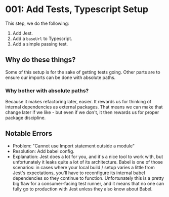 # 001: Add Tests, Typescript Setup

This step, we do the following:

1. Add Jest.
2. Add a `baseUrl` to Typescript.
3. Add a simple passing test.

## Why do these things?

Some of this setup is for the sake of getting tests going. Other parts are to ensure our imports can be done with absolute paths.

### Why bother with absolute paths?

Because it makes refactoring later, easier. It rewards us for thinking of internal dependencies as external packages. That means we can make that change later if we like - but even if we don't, it then rewards us for proper package discipline.

## Notable Errors

- Problem: "Cannot use Import statement outside a module"
- Resolution: Add babel config.
- Explanation: Jest does a lot for you, and it's a nice tool to work with, but unfortunately it leaks quite a lot of its architecture. Babel is one of those scenarios: in cases where your local build / setup varies a little from Jest's expectations, you'll have to reconfigure its internal babel dependencies so they continue to function. Unfortunately this is a pretty big flaw for a consumer-facing test runner, and it means that no one can fully go to production with Jest unless they also know about Babel.
